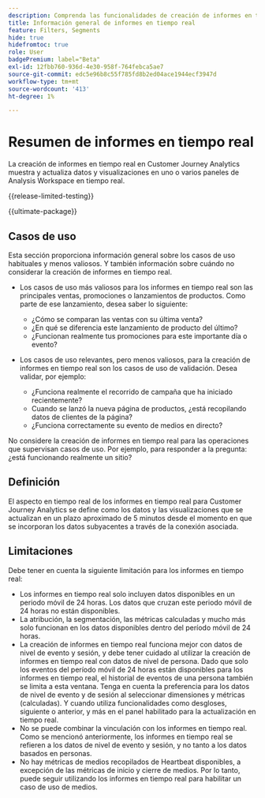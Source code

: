 ```yaml
---
description: Comprenda las funcionalidades de creación de informes en tiempo real en Customer Journey Analytics.
title: Información general de informes en tiempo real
feature: Filters, Segments
hide: true
hidefromtoc: true
role: User
badgePremium: label="Beta"
exl-id: 12fbb760-936d-4e30-958f-764febca5ae7
source-git-commit: edc5e96b8c55f785fd8b2ed04ace1944ecf3947d
workflow-type: tm+mt
source-wordcount: '413'
ht-degree: 1%

---
```


# Resumen de informes en tiempo real

La creación de informes en tiempo real en Customer Journey Analytics muestra y actualiza datos y visualizaciones en uno o varios paneles de Analysis Workspace en tiempo real.

{{release-limited-testing}}

{{ultimate-package}}

## Casos de uso

Esta sección proporciona información general sobre los casos de uso habituales y menos valiosos. Y también información sobre cuándo no considerar la creación de informes en tiempo real.

* Los casos de uso más valiosos para los informes en tiempo real son las principales ventas, promociones o lanzamientos de productos.
Como parte de ese lanzamiento, desea saber lo siguiente:

   * ¿Cómo se comparan las ventas con su última venta?
   * ¿En qué se diferencia este lanzamiento de producto del último?
   * ¿Funcionan realmente tus promociones para este importante día o evento?

* Los casos de uso relevantes, pero menos valiosos, para la creación de informes en tiempo real son los casos de uso de validación.
Desea validar, por ejemplo:

   * ¿Funciona realmente el recorrido de campaña que ha iniciado recientemente?
   * Cuando se lanzó la nueva página de productos, ¿está recopilando datos de clientes de la página?
   * ¿Funciona correctamente su evento de medios en directo?

No considere la creación de informes en tiempo real para las operaciones que supervisan casos de uso. Por ejemplo, para responder a la pregunta: ¿está funcionando realmente un sitio?


## Definición

El aspecto en tiempo real de los informes en tiempo real para Customer Journey Analytics se define como los datos y las visualizaciones que se actualizan en un plazo aproximado de 5 minutos desde el momento en que se incorporan los datos subyacentes a través de la conexión asociada.

## Limitaciones

Debe tener en cuenta la siguiente limitación para los informes en tiempo real:

* Los informes en tiempo real solo incluyen datos disponibles en un periodo móvil de 24 horas. Los datos que cruzan este periodo móvil de 24 horas no están disponibles.
* La atribución, la segmentación, las métricas calculadas y mucho más solo funcionan en los datos disponibles dentro del período móvil de 24 horas.
* La creación de informes en tiempo real funciona mejor con datos de nivel de evento y sesión, y debe tener cuidado al utilizar la creación de informes en tiempo real con datos de nivel de persona. <!--Need to explain this a bit better --> Dado que solo los eventos del período móvil de 24 horas están disponibles para los informes en tiempo real, el historial de eventos de una persona también se limita a esta ventana. Tenga en cuenta la preferencia para los datos de nivel de evento y de sesión al seleccionar dimensiones y métricas (calculadas). Y cuando utiliza funcionalidades como desgloses, siguiente o anterior, y más en el panel habilitado para la actualización en tiempo real.
* No se puede combinar la vinculación con los informes en tiempo real. <!-- Do we need to explain this in more detail, why? --> Como se mencionó anteriormente, los informes en tiempo real se refieren a los datos de nivel de evento y sesión, y no tanto a los datos basados en personas.
* No hay métricas de medios recopilados de Heartbeat disponibles, a excepción de las métricas de inicio y cierre de medios. Por lo tanto, puede seguir utilizando los informes en tiempo real para habilitar un caso de uso de medios.
